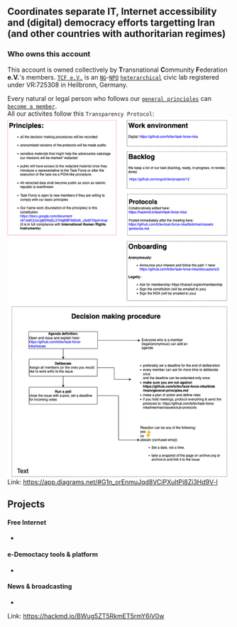 Coordinates separate IT, Internet accessibility and (digital) democracy efforts targetting Iran (and other countries with authoritarian regimes)
---

### Who owns this account
This account is owned collectively by **T**ransnational **C**ommunity **F**ederation **e.V.**'s members.
[`TCF e.V.`](https://transcf.org) is an [`NG`](https://en.wikipedia.org/wiki/Non-governmental_organization)-[`NPO`](https://en.wikipedia.org/wiki/Non-governmental_organization) [`heterarchical`](https://en.wikipedia.org/wiki/Heterarchy) civic lab registered under VR:725308 in Heilbronn, Germany.

Every natural or legal person who follows our [`general principles`](https://github.com/tcfev/task-force-nika/blob/main/general-principles.md) can [`become a member`](https://github.com/tcfev/task-force-nika/discussions/2).  
 All our activites follow this `Transparency Protocol`:  
![img](https://github.com/tcfev/task-force-nika/blob/main/assets/transparency-protocol.drawio.png)  
Link: https://app.diagrams.net/#G1n_orEnmuJqd8VCiPXuItPi8Zi3Hd9V-l

## Projects
#### Free Internet
* 
#### e-Democtacy tools & platform
* 
#### News & broadcasting 
* 

Link: https://hackmd.io/BWug5ZT5RkmET5rmY6jV0w
